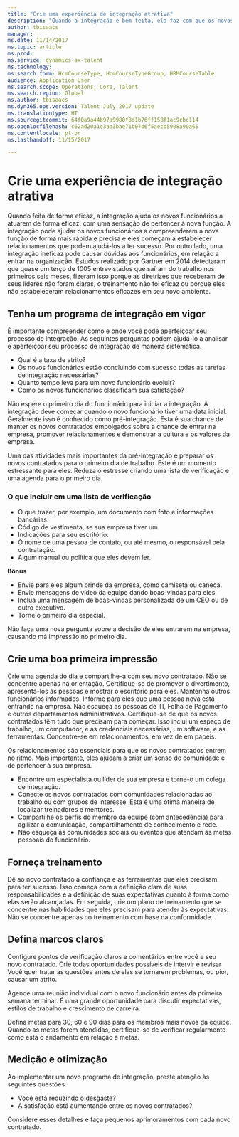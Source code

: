 ```yaml
---
title: "Crie uma experiência de integração atrativa"
description: "Quando a integração é bem feita, ela faz com que os novos funcionários sintam que pertencem à nova organização."
author: tbisaacs
manager: 
ms.date: 11/14/2017
ms.topic: article
ms.prod: 
ms.service: dynamics-ax-talent
ms.technology: 
ms.search.form: HcmCourseType, HcmCourseTypeGroup, HRMCourseTable
audience: Application User
ms.search.scope: Operations, Core, Talent
ms.search.region: Global
ms.author: tbisaacs
ms.dyn365.ops.version: Talent July 2017 update
ms.translationtype: HT
ms.sourcegitcommit: 64f0a9a44b97a9980f8d1b76ff158f1ac9cbc114
ms.openlocfilehash: c62ad20a1e3aa3bae71b07b6f5aecb5908a90a65
ms.contentlocale: pt-br
ms.lasthandoff: 11/15/2017

---
```


# <a name="create-an-engaging-onboarding-experience"></a>Crie uma experiência de integração atrativa

Quando feita de forma eficaz, a integração ajuda os novos funcionários a atuarem de forma eficaz, com uma sensação de pertencer à nova função. A integração pode ajudar os novos funcionários a compreenderem a nova função de forma mais rápida e precisa e eles começam a estabelecer relacionamentos que podem ajudá-los a ter sucesso. Por outro lado, uma integração ineficaz pode causar dúvidas aos funcionários, em relação a entrar na organização. Estudos realizado por Gartner em 2014 detectaram que quase um terço de 1005 entrevistados que saíram do trabalho nos primeiros seis meses, fizeram isso porque as diretrizes que receberam de seus líderes não foram claras, o treinamento não foi eficaz ou porque eles não estabeleceram relacionamentos eficazes em seu novo ambiente.

## <a name="have-an-onboarding-program-in-place"></a>Tenha um programa de integração em vigor
É importante compreender como e onde você pode aperfeiçoar seu processo de integração. As seguintes perguntas podem ajudá-lo a analisar e aperfeiçoar seu processo de integração de maneira sistemática.

- Qual é a taxa de atrito?
- Os novos funcionários estão concluindo com sucesso todas as tarefas de integração necessárias?
- Quanto tempo leva para um novo funcionário evoluir?
- Como os novos funcionários classificam sua satisfação?

Não espere o primeiro dia do funcionário para iniciar a integração. A integração deve começar quando o novo funcionário tiver uma data inicial. Geralmente isso é conhecido como pré-integração. Esta é sua chance de manter os novos contratados empolgados sobre a chance de entrar na empresa, promover relacionamentos e demonstrar a cultura e os valores da empresa.

Uma das atividades mais importantes da pré-integração é preparar os novos contratados para o primeiro dia de trabalho. Este é um momento estressante para eles. Reduza o estresse criando uma lista de verificação e uma agenda para o primeiro dia.

### <a name="what-to-include-in-a-checklist"></a>O que incluir em uma lista de verificação

- O que trazer, por exemplo, um documento com foto e informações bancárias.
- Código de vestimenta, se sua empresa tiver um.
- Indicações para seu escritório.
- O nome de uma pessoa de contato, ou até mesmo, o responsável pela contratação.
- Algum manual ou política que eles devem ler.

**Bônus**

- Envie para eles algum brinde da empresa, como camiseta ou caneca.
- Envie mensagens de vídeo da equipe dando boas-vindas para eles.
- Inclua uma mensagem de boas-vindas personalizada de um CEO ou de outro executivo.
- Torne o primeiro dia especial.

Não faça uma nova pergunta sobre a decisão de eles entrarem na empresa, causando má impressão no primeiro dia.

## <a name="create-a-good-first-impression"></a>Crie uma boa primeira impressão

Crie uma agenda do dia e compartilhe-a com seu novo contratado. Não se concentre apenas na orientação. Certifique-se de promover o divertimento, apresentá-los às pessoas e mostrar o escritório para eles. Mantenha outros funcionários informados. Informe para eles que uma pessoa nova está entrando na empresa. Não esqueça as pessoas de TI, Folha de Pagamento e outros departamentos administrativos. Certifique-se de que os novos contratados têm tudo que precisam para começar. Isso inclui um espaço de trabalho, um computador, e as credenciais necessárias, um software, e as ferramentas. Concentre-se em relacionamentos, em vez de em papéis.

Os relacionamentos são essenciais para que os novos contratados entrem no ritmo. Mais importante, eles ajudam a criar um senso de comunidade e de pertencer à sua empresa.

- Encontre um especialista ou líder de sua empresa e torne-o um colega de integração.
- Conecte os novos contratados com comunidades relacionadas ao trabalho ou com grupos de interesse. Esta é uma ótima maneira de localizar treinadores e mentores.
- Compartilhe os perfis do membro da equipe (com antecedência) para agilizar a comunicação, compartilhamento de conhecimento e rede.
- Não esqueça as comunidades sociais ou eventos que atendam às metas pessoais do funcionário.

## <a name="provide-training"></a>Forneça treinamento

Dê ao novo contratado a confiança e as ferramentas que eles precisam para ter sucesso. Isso começa com a definição clara de suas responsabilidades e a definição de suas expectativas quanto à forma como elas serão alcançadas. Em seguida, crie um plano de treinamento que se concentre nas habilidades que eles precisam para atender às expectativas. Não se concentre apenas no treinamento com base na conformidade.

## <a name="set-clear-milestones"></a>Defina marcos claros

Configure pontos de verificação claros e comentários entre você e seu novo contratado. Crie todas oportunidades possíveis de intervir e revisar Você quer tratar as questões antes de elas se tornarem problemas, ou pior, causar um atrito.

Agende uma reunião individual com o novo funcionário antes da primeira semana terminar. É uma grande oportunidade para discutir expectativas, estilos de trabalho e crescimento de carreira.

Defina metas para 30, 60 e 90 dias para os membros mais novos da equipe. Quando as metas forem atendidas, certifique-se de verificar regularmente como está o andamento em relação à metas.

## <a name="measure-and-optimize"></a>Medição e otimização

Ao implementar um novo programa de integração, preste atenção às seguintes questões. 

- Você está reduzindo o desgaste?
- A satisfação está aumentando entre os novos contratados? 

Considere esses detalhes e faça pequenos aprimoramentos com cada novo contratado.


